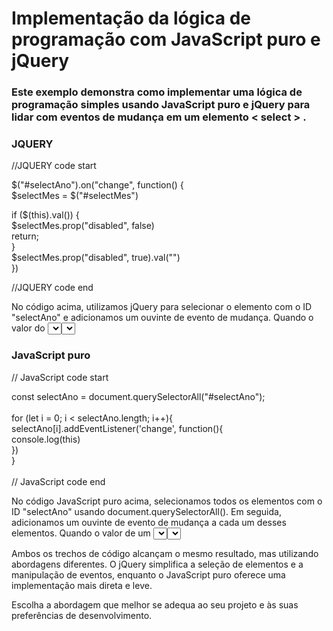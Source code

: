 # Implementação da lógica de programação com JavaScript puro e jQuery

### Este exemplo demonstra como implementar uma lógica de programação simples usando JavaScript puro e jQuery para lidar com eventos de mudança em um elemento  < select > . 


### JQUERY


//JQUERY code start

$("#selectAno").on("change", function() {<br>
  $selectMes = $("#selectMes")<br>

  if ($(this).val()) {<br>
    $selectMes.prop("disabled", false)<br>
    return;<br>
  }<br>
  $selectMes.prop("disabled", true).val("")<br>
})<br>

//JQUERY code end


No código acima, utilizamos jQuery para selecionar o elemento com o ID "selectAno"
e adicionamos um ouvinte de evento de mudança. Quando o valor do <select> é alterado,
verificamos se o valor é verdadeiro. Se for, habilitamos o elemento <select> com o
ID "selectMes"; caso contrário, desabilitamos o elemento e limpamos o valor selecionado.

### JavaScript **puro**

// JavaScript code start

const selectAno = document.querySelectorAll("#selectAno");<br><br>
for (let i = 0; i < selectAno.length;  i++){<br>
  selectAno[i].addEventListener('change', function(){<br>
    console.log(this)<br>
  })<br>
}<br><br>
// JavaScript code end

No código JavaScript puro acima, selecionamos todos os elementos com o ID "selectAno"
usando document.querySelectorAll(). Em seguida, adicionamos um ouvinte de evento de 
mudança a cada um desses elementos. Quando o valor de um <select> é alterado, o 
console.log(this) é acionado, exibindo o elemento <select> que disparou o evento de mudança.

Ambos os trechos de código alcançam o mesmo resultado, mas utilizando abordagens diferentes.
O jQuery simplifica a seleção de elementos e a manipulação de eventos, enquanto o JavaScript
puro oferece uma implementação mais direta e leve.

Escolha a abordagem que melhor se adequa ao seu projeto e às suas preferências de desenvolvimento.
